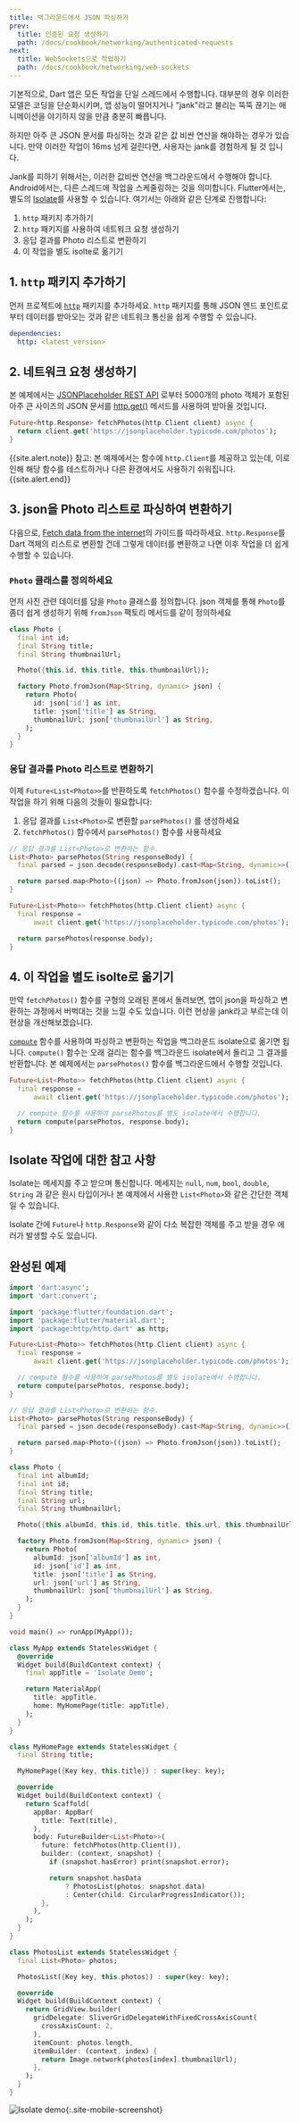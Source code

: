 ```yaml
---
title: 백그라운드에서 JSON 파싱하기
prev:
  title: 인증된 요청 생성하기
  path: /docs/cookbook/networking/authenticated-requests
next:
  title: WebSockets으로 작업하기
  path: /docs/cookbook/networking/web-sockets
---
```


기본적으로, Dart 앱은 모든 작업을 단일 스레드에서 수행합니다. 대부분의 경우 이러한 모델은
코딩을 단순화시키며, 앱 성능이 떨어지거나 "jank"라고 불리는 뚝뚝 끊기는 애니메이션을 
야기하지 않을 만큼 충분히 빠릅니다.

하지만 아주 큰 JSON 문서를 파싱하는 것과 같은 값 비싼 연산을 해야하는 경우가 있습니다.
만약 이러한 작업이 16ms 넘게 걸린다면, 사용자는 jank를 경험하게 될 것 입니다.

Jank를 피하기 위해서는, 이러한 값비싼 연산을 백그라운드에서 수행해야 합니다. 
Android에서는, 다른 스레드에 작업을 스케줄링하는 것을 의미합니다. Flutter에서는,
별도의 [Isolate]({{site.api}}/flutter/dart-isolate/Isolate-class.html)를 
사용할 수 있습니다.
여기서는 아래와 같은 단계로 진행합니다:

  1. `http` 패키지 추가하기
  2. `http` 패키지를 사용하여 네트워크 요청 생성하기
  3. 응답 결과를 Photo 리스트로 변환하기
  4. 이 작업을 별도 isolte로 옮기기

## 1. `http` 패키지 추가하기

먼저 프로젝트에 [`http`]({{site.pub-pkg}}/http) 패키지를 추가하세요.
`http` 패키지를 통해 JSON 엔드 포인트로부터 데이터를 받아오는 것과 같은
네트워크 통신을 쉽게 수행할 수 있습니다.

```yaml
dependencies:
  http: <latest_version>
```

## 2. 네트워크 요청 생성하기

본 예제에서는 [JSONPlaceholder REST API](https://jsonplaceholder.typicode.com)
로부터 5000개의 photo 객체가 포함된 아주 큰 사이즈의 JSON 문서를 
[http.get()]({{site.pub-api}}/http/latest/http/get.html) 메서드를 사용하여
받아올 것입니다.

<!-- skip -->
```dart
Future<http.Response> fetchPhotos(http.Client client) async {
  return client.get('https://jsonplaceholder.typicode.com/photos');
}
```

{{site.alert.note}}
  참고: 본 예제에서는 함수에 `http.Client`를 제공하고 있는데, 이로 인해 해당 함수를
  테스트하거나 다른 환경에서도 사용하기 쉬워집니다.
{{site.alert.end}}

## 3. json을 Photo 리스트로 파싱하여 변환하기

다음으로, [Fetch data from the internet](/docs/cookbook/networking/fetch-data)의
가이드를 따라하세요. `http.Response`를 Dart 객체의 리스트로 변환할 건데 그렇게 데이터를
변환하고 나면 이후 작업을 더 쉽게 수행할 수 있습니다.

### `Photo` 클래스를 정의하세요

먼저 사진 관련 데이터를 담을 `Photo` 클래스를 정의합니다. json 객체를 통해 
`Photo`를 좀더 쉽게 생성하기 위해 `fromJson` 팩토리 메서드를 같이 정의하세요 

<!-- skip -->
```dart
class Photo {
  final int id;
  final String title;
  final String thumbnailUrl;

  Photo({this.id, this.title, this.thumbnailUrl});

  factory Photo.fromJson(Map<String, dynamic> json) {
    return Photo(
      id: json['id'] as int,
      title: json['title'] as String,
      thumbnailUrl: json['thumbnailUrl'] as String,
    );
  }
}
```

### 응답 결과를 Photo 리스트로 변환하기

이제 `Future<List<Photo>>`를 반환하도록 `fetchPhotos()` 함수를 수정하겠습니다.
이 작업을 하기 위해 다음의 것들이 필요합니다:

  1. 응답 결과를 `List<Photo>`로 변환할 `parsePhotos()` 를 생성하세요
  2. `fetchPhotos()` 함수에서 `parsePhotos()` 함수를 사용하세요

<!-- skip -->
```dart
// 응답 결과를 List<Photo>로 변환하는 함수.
List<Photo> parsePhotos(String responseBody) {
  final parsed = json.decode(responseBody).cast<Map<String, dynamic>>();

  return parsed.map<Photo>((json) => Photo.fromJson(json)).toList();
}

Future<List<Photo>> fetchPhotos(http.Client client) async {
  final response =
      await client.get('https://jsonplaceholder.typicode.com/photos');

  return parsePhotos(response.body);
}
```

## 4. 이 작업을 별도 isolte로 옮기기

만약 `fetchPhotos()` 함수를 구형의 오래된 폰에서 돌려보면, 앱이 json을 파싱하고 변환하는
과정에서 버벅대는 것을 느낄 수도 있습니다. 이런 현상을 jank라고 부르는데 이 현상을
개선해보겠습니다.

[`compute`]({{site.api}}/flutter/foundation/compute.html) 함수를 사용하여
파싱하고 변환하는 작업을 백그라운드 isolate으로 옮기면 됩니다. `compute()` 함수는
오래 걸리는 함수를 백그라운드 isolate에서 돌리고 그 결과를 반환합니다. 본 예제에서는
`parsePhotos()` 함수를 백그라운드에서 수행할 것입니다.

<!-- skip -->
```dart
Future<List<Photo>> fetchPhotos(http.Client client) async {
  final response =
      await client.get('https://jsonplaceholder.typicode.com/photos');

  // compute 함수를 사용하여 parsePhotos를 별도 isolate에서 수행합니다.
  return compute(parsePhotos, response.body);
}
```

## Isolate 작업에 대한 참고 사항

Isolate는 메세지를 주고 받으며 통신합니다. 메세지는 `null`, `num`, `bool`, `double`,
`String` 과 같은 원시 타입이거나 본 예제에서 사용한 `List<Photo>`와 같은 간단한 객체일 수 
있습니다. 

Isolate 간에 `Future`나 `http.Response`와 같이 다소 복잡한 객체를 주고 받을 경우
에러가 발생할 수도 있습니다.

## 완성된 예제

```dart
import 'dart:async';
import 'dart:convert';

import 'package:flutter/foundation.dart';
import 'package:flutter/material.dart';
import 'package:http/http.dart' as http;

Future<List<Photo>> fetchPhotos(http.Client client) async {
  final response =
      await client.get('https://jsonplaceholder.typicode.com/photos');

  // compute 함수를 사용하여 parsePhotos를 별도 isolate에서 수행합니다.
  return compute(parsePhotos, response.body);
}

// 응답 결과를 List<Photo>로 변환하는 함수.
List<Photo> parsePhotos(String responseBody) {
  final parsed = json.decode(responseBody).cast<Map<String, dynamic>>();

  return parsed.map<Photo>((json) => Photo.fromJson(json)).toList();
}

class Photo {
  final int albumId;
  final int id;
  final String title;
  final String url;
  final String thumbnailUrl;

  Photo({this.albumId, this.id, this.title, this.url, this.thumbnailUrl});

  factory Photo.fromJson(Map<String, dynamic> json) {
    return Photo(
      albumId: json['albumId'] as int,
      id: json['id'] as int,
      title: json['title'] as String,
      url: json['url'] as String,
      thumbnailUrl: json['thumbnailUrl'] as String,
    );
  }
}

void main() => runApp(MyApp());

class MyApp extends StatelessWidget {
  @override
  Widget build(BuildContext context) {
    final appTitle = 'Isolate Demo';

    return MaterialApp(
      title: appTitle,
      home: MyHomePage(title: appTitle),
    );
  }
}

class MyHomePage extends StatelessWidget {
  final String title;

  MyHomePage({Key key, this.title}) : super(key: key);

  @override
  Widget build(BuildContext context) {
    return Scaffold(
      appBar: AppBar(
        title: Text(title),
      ),
      body: FutureBuilder<List<Photo>>(
        future: fetchPhotos(http.Client()),
        builder: (context, snapshot) {
          if (snapshot.hasError) print(snapshot.error);

          return snapshot.hasData
              ? PhotosList(photos: snapshot.data)
              : Center(child: CircularProgressIndicator());
        },
      ),
    );
  }
}

class PhotosList extends StatelessWidget {
  final List<Photo> photos;

  PhotosList({Key key, this.photos}) : super(key: key);

  @override
  Widget build(BuildContext context) {
    return GridView.builder(
      gridDelegate: SliverGridDelegateWithFixedCrossAxisCount(
        crossAxisCount: 2,
      ),
      itemCount: photos.length,
      itemBuilder: (context, index) {
        return Image.network(photos[index].thumbnailUrl);
      },
    );
  }
}
```

![Isolate demo](/images/cookbook/isolate.gif){:.site-mobile-screenshot}
